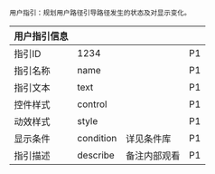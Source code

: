 ```
用户指引：规划用户路径引导路径发生的状态及对显示变化。
```



| 用户指引信息 |  |  |  |
| :--- | :--- | :--- | :--- |
| 指引ID | 1234 |  | P1 |
| 指引名称 | name |  | P1 |
| 指引文本 | text |  | P1 |
| 控件样式 | control |  | P1 |
| 动效样式 | style |  | P1 |
| 显示条件 | condition | 详见条件库 | P1 |
| 指引描述 | describe  | 备注内部观看 | P1 |



